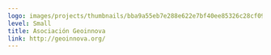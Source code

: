 ```yaml
---
logo: images/projects/thumbnails/bba9a55eb7e288e622e7bf40ee85326c28cf09f3.jpg.150x50_q85.jpg
level: Small
title: Asociación Geoinnova
link: http://geoinnova.org/
---
```

